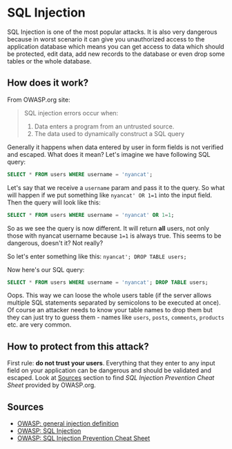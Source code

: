 # SQL Injection

SQL Injection is one of the most popular attacks. It is also very dangerous because in worst scenario it can give you unauthorized access to the application database which means you can get access to data which should be protected, edit data, add new records to the database or even drop some tables or the whole database.

## How does it work?

From OWASP.org site:

> SQL injection errors occur when:
>
> 1. Data enters a program from an untrusted source.
> 2. The data used to dynamically construct a SQL query

Generally it happens when data entered by user in form fields is not verified and escaped. What does it mean? Let's imagine we have following SQL query:

```SQL
SELECT * FROM users WHERE username = 'nyancat';
```

Let's say that we receive a `username` param and pass it to the query. So what will happen if we put something like `nyancat' OR 1=1`  into the input field. Then the query will look like this:

```SQL
SELECT * FROM users WHERE username = 'nyancat' OR 1=1;
```

So as we see the query is now different. It will return **all** users, not only those with nyancat username because `1=1` is always true. This seems to be dangerous, doesn't it? Not really?

So let's enter something like this: `nyancat'; DROP TABLE users;`

Now here's our SQL query:

```SQL
SELECT * FROM users WHERE username = 'nyancat'; DROP TABLE users;
```

Oops. This way we can loose the whole users table \(if the server allows multiple SQL statements separated by semicolons to be executed at once\). Of course an attacker needs to know your table names to drop them but they can just try to guess them - names like `users`, `posts`, `comments`, `products` etc. are very common.

## How to protect from this attack?

First rule: **do not trust your users**. Everything that they enter to any input field on your application can be dangerous and should be validated and escaped. Look at [Sources](#sources) section to find *SQL Injection Prevention Cheat Sheet* provided by OWASP.org.

## Sources

* [OWASP: general injection definition](https://www.owasp.org/index.php/Top_10_2017-A1-Injection)
* [OWASP: SQL Injection](https://www.owasp.org/index.php/SQL_Injection)
* [OWASP: SQL Injection Prevention Cheat Sheet](https://github.com/OWASP/CheatSheetSeries/blob/master/cheatsheets/SQL_Injection_Prevention_Cheat_Sheet.md)



